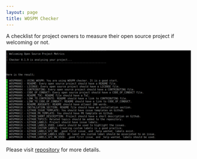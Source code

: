 ```yaml
---
layout: page
title: WOSPM Checker
---
```


A checklist for project owners to measure their open source project if welcoming or not. 

![WOSPM Checker](/assets/img/wospm_checker.png)

Please visit [repository](https://github.com/WOSPM/checker) for more details.

